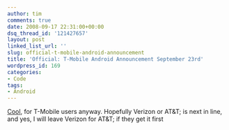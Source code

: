 ```yaml
---
author: tim
comments: true
date: 2008-09-17 22:31:00+00:00
dsq_thread_id: '121427657'
layout: post
linked_list_url: ''
slug: official-t-mobile-android-announcement
title: 'Official: T-Mobile Android Announcement September 23rd'
wordpress_id: 169
categories:
- Code
tags:
- Android
---
```


[Cool](http://www.talkandroid.com/211-official-t-mobile-android-september/#comment-250), for T-Mobile users anyway. Hopefully Verizon or
AT&amp;T; is next in line, and yes, I will leave Verizon for AT&amp;T; if they
get it first